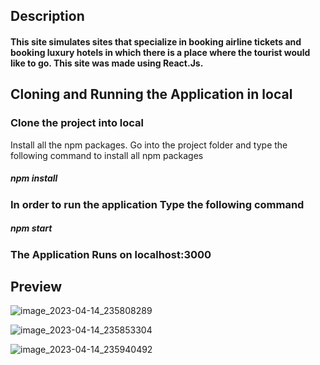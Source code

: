 ## Description

#### This site simulates sites that specialize in booking airline tickets and booking luxury hotels in which there is a place where the tourist would like to go. This site was made using React.Js.

## Cloning and Running the Application in local

### Clone the project into local

Install all the npm packages. Go into the project folder and type the following command to install all npm packages

##### npm install


### In order to run the application Type the following command

##### npm start

### The Application Runs on localhost:3000

## Preview


![image_2023-04-14_235808289](https://user-images.githubusercontent.com/102171363/232161845-2dc562c3-1cfe-45b1-a025-6bc5c284657b.png)

![image_2023-04-14_235853304](https://user-images.githubusercontent.com/102171363/232161942-843b6dd1-46b6-4a29-a9d8-1fa509ceb204.png)

![image_2023-04-14_235940492](https://user-images.githubusercontent.com/102171363/232162017-acd048a4-9703-4e63-9f63-471e3f052194.png)
